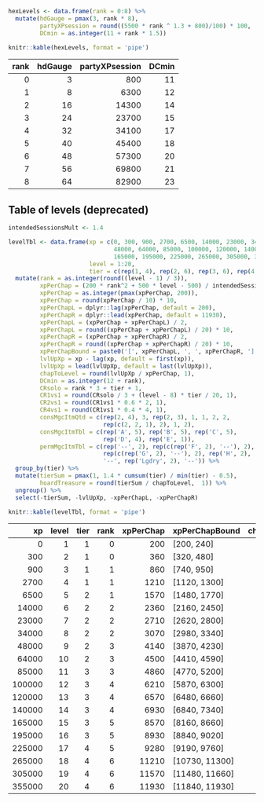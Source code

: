``` r
hexLevels <- data.frame(rank = 0:8) %>%
  mutate(hdGauge = pmax(3, rank * 8),
         partyXPsession = round((5500 * rank ^ 1.3 + 800)/100) * 100,
         DCmin = as.integer(11 + rank * 1.5))

knitr::kable(hexLevels, format = 'pipe')
```

| rank | hdGauge | partyXPsession | DCmin |
|-----:|--------:|---------------:|------:|
|    0 |       3 |            800 |    11 |
|    1 |       8 |           6300 |    12 |
|    2 |      16 |          14300 |    14 |
|    3 |      24 |          23700 |    15 |
|    4 |      32 |          34100 |    17 |
|    5 |      40 |          45400 |    18 |
|    6 |      48 |          57300 |    20 |
|    7 |      56 |          69800 |    21 |
|    8 |      64 |          82900 |    23 |

## Table of levels (deprecated)

``` r
intendedSessionsMult <- 1.4

levelTbl <- data.frame(xp = c(0, 300, 900, 2700, 6500, 14000, 23000, 34000,
                              48000, 64000, 85000, 100000, 120000, 140000,
                              165000, 195000, 225000, 265000, 305000, 355000),
                       level = 1:20,
                       tier = c(rep(1, 4), rep(2, 6), rep(3, 6), rep(4, 4))) %>% 
  mutate(rank = as.integer(round((level - 1) / 3)),
         xpPerChap = (200 * rank^2 + 500 * level - 500) / intendedSessionsMult,
         xpPerChap = as.integer(pmax(xpPerChap, 200)),
         xpPerChap = round(xpPerChap / 10) * 10,
         xpPerChapL = dplyr::lag(xpPerChap, default = 200),
         xpPerChapR = dplyr::lead(xpPerChap, default = 11930),
         xpPerChapL = (xpPerChap + xpPerChapL) / 2,
         xpPerChapL = round((xpPerChap + xpPerChapL) / 20) * 10,
         xpPerChapR = (xpPerChap + xpPerChapR) / 2,
         xpPerChapR = round((xpPerChap + xpPerChapR) / 20) * 10,
         xpPerChapBound = paste0('[', xpPerChapL, ', ', xpPerChapR, ']'),
         lvlUpXp = xp - lag(xp, default = first(xp)),
         lvlUpXp = lead(lvlUpXp, default = last(lvlUpXp)),
         chapToLevel = round(lvlUpXp / xpPerChap, 1),
         DCmin = as.integer(12 + rank),
         CRsolo = rank * 3 + tier + 1,
         CR1vs1 = round(CRsolo / 3 + (level - 8) * tier / 20, 1),
         CR2vs1 = round(CR1vs1 * 0.6 * 2, 1),
         CR4vs1 = round(CR1vs1 * 0.4 * 4, 1),
         consMgcItmQtd = c(rep(2, 4), 3, rep(2, 3), 1, 1, 2, 2,
                           rep(c(2, 2, 1), 2), 1, 2),
         consMgcItmTbl = c(rep('A', 5), rep('B', 5), rep('C', 5),
                           rep('D', 4), rep('E', 1)),
         permMgcItmTbl = c(rep('--', 2), rep(c(rep('F', 2), '--'), 2),
                           rep(c(rep('G', 2), '--'), 2), rep('H', 2),
                           '--', rep('Lgdry', 2), '--')) %>%
  group_by(tier) %>%
  mutate(tierSum = pmax(1, 1.4 * cumsum(tier) / min(tier) - 0.5),
         hoardTreasure = round(tierSum / chapToLevel,  1)) %>%
  ungroup() %>%
  select(-tierSum, -lvlUpXp, -xpPerChapL, -xpPerChapR)

knitr::kable(levelTbl, format = 'pipe')
```

|     xp | level | tier | rank | xpPerChap | xpPerChapBound   | chapToLevel | DCmin | CRsolo | CR1vs1 | CR2vs1 | CR4vs1 | consMgcItmQtd | consMgcItmTbl | permMgcItmTbl | hoardTreasure |
|---:|---:|--:|--:|----:|:------|-----:|---:|---:|---:|---:|---:|------:|:------|:------|------:|
|      0 |     1 |    1 |    0 |       200 | \[200, 240\]     |         1.5 |    12 |      2 |    0.3 |    0.4 |    0.5 |             2 | A             | –             |           0.7 |
|    300 |     2 |    1 |    0 |       360 | \[320, 480\]     |         1.7 |    12 |      2 |    0.4 |    0.5 |    0.6 |             2 | A             | –             |           1.4 |
|    900 |     3 |    1 |    1 |       860 | \[740, 950\]     |         2.1 |    13 |      5 |    1.4 |    1.7 |    2.2 |             2 | A             | F             |           1.8 |
|   2700 |     4 |    1 |    1 |      1210 | \[1120, 1300\]   |         3.1 |    13 |      5 |    1.5 |    1.8 |    2.4 |             2 | A             | F             |           1.6 |
|   6500 |     5 |    2 |    1 |      1570 | \[1480, 1770\]   |         4.8 |    13 |      6 |    1.7 |    2.0 |    2.7 |             3 | A             | –             |           0.2 |
|  14000 |     6 |    2 |    2 |      2360 | \[2160, 2450\]   |         3.8 |    14 |      9 |    2.8 |    3.4 |    4.5 |             2 | B             | F             |           0.6 |
|  23000 |     7 |    2 |    2 |      2710 | \[2620, 2800\]   |         4.1 |    14 |      9 |    2.9 |    3.5 |    4.6 |             2 | B             | F             |           0.9 |
|  34000 |     8 |    2 |    2 |      3070 | \[2980, 3340\]   |         4.6 |    14 |      9 |    3.0 |    3.6 |    4.8 |             2 | B             | –             |           1.1 |
|  48000 |     9 |    2 |    3 |      4140 | \[3870, 4230\]   |         3.9 |    15 |     12 |    4.1 |    4.9 |    6.6 |             1 | B             | G             |           1.7 |
|  64000 |    10 |    2 |    3 |      4500 | \[4410, 4590\]   |         4.7 |    15 |     12 |    4.2 |    5.0 |    6.7 |             1 | B             | G             |           1.7 |
|  85000 |    11 |    3 |    3 |      4860 | \[4770, 5200\]   |         3.1 |    15 |     13 |    4.8 |    5.8 |    7.7 |             2 | C             | –             |           0.3 |
| 100000 |    12 |    3 |    4 |      6210 | \[5870, 6300\]   |         3.2 |    16 |     16 |    5.9 |    7.1 |    9.4 |             2 | C             | G             |           0.7 |
| 120000 |    13 |    3 |    4 |      6570 | \[6480, 6660\]   |         3.0 |    16 |     16 |    6.1 |    7.3 |    9.8 |             2 | C             | G             |           1.2 |
| 140000 |    14 |    3 |    4 |      6930 | \[6840, 7340\]   |         3.6 |    16 |     16 |    6.2 |    7.4 |    9.9 |             2 | C             | –             |           1.4 |
| 165000 |    15 |    3 |    5 |      8570 | \[8160, 8660\]   |         3.5 |    17 |     19 |    7.4 |    8.9 |   11.8 |             1 | C             | H             |           1.9 |
| 195000 |    16 |    3 |    5 |      8930 | \[8840, 9020\]   |         3.4 |    17 |     19 |    7.5 |    9.0 |   12.0 |             2 | D             | H             |           2.3 |
| 225000 |    17 |    4 |    5 |      9280 | \[9190, 9760\]   |         4.3 |    17 |     20 |    8.5 |   10.2 |   13.6 |             2 | D             | –             |           0.2 |
| 265000 |    18 |    4 |    6 |     11210 | \[10730, 11300\] |         3.6 |    18 |     23 |    9.7 |   11.6 |   15.5 |             1 | D             | Lgdry         |           0.6 |
| 305000 |    19 |    4 |    6 |     11570 | \[11480, 11660\] |         4.3 |    18 |     23 |    9.9 |   11.9 |   15.8 |             1 | D             | Lgdry         |           0.9 |
| 355000 |    20 |    4 |    6 |     11930 | \[11840, 11930\] |         4.2 |    18 |     23 |   10.1 |   12.1 |   16.2 |             2 | E             | –             |           1.2 |
